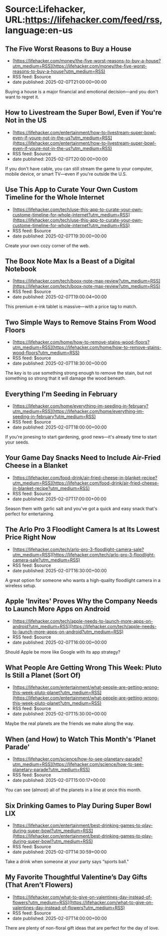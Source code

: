 # Source:Lifehacker, URL:https://lifehacker.com/feed/rss, language:en-us

## The Five Worst Reasons to Buy a House
 - [https://lifehacker.com/money/the-five-worst-reasons-to-buy-a-house?utm_medium=RSS](https://lifehacker.com/money/the-five-worst-reasons-to-buy-a-house?utm_medium=RSS)
 - RSS feed: $source
 - date published: 2025-02-07T21:00:00+00:00

Buying a house is a major financial and emotional decision—and you don't want to regret it.

## How to Livestream the Super Bowl, Even if You're Not in the US
 - [https://lifehacker.com/entertainment/how-to-livestream-super-bowl-even-if-youre-not-in-the-us?utm_medium=RSS](https://lifehacker.com/entertainment/how-to-livestream-super-bowl-even-if-youre-not-in-the-us?utm_medium=RSS)
 - RSS feed: $source
 - date published: 2025-02-07T20:00:00+00:00

If you don't have cable, you can still stream the game to your computer, mobile device, or smart TV—even if you're outside the U.S.

## Use This App to Curate Your Own Custom Timeline for the Whole Internet
 - [https://lifehacker.com/tech/use-this-app-to-curate-your-own-custome-timeline-for-whole-internet?utm_medium=RSS](https://lifehacker.com/tech/use-this-app-to-curate-your-own-custome-timeline-for-whole-internet?utm_medium=RSS)
 - RSS feed: $source
 - date published: 2025-02-07T19:30:00+00:00

Create your own cozy corner of the web.

## The Boox Note Max Is a Beast of a Digital Notebook
 - [https://lifehacker.com/tech/boox-note-max-review?utm_medium=RSS](https://lifehacker.com/tech/boox-note-max-review?utm_medium=RSS)
 - RSS feed: $source
 - date published: 2025-02-07T19:00:04+00:00

This premium e-ink tablet is massive—with a price tag to match.

## Two Simple Ways to Remove Stains From Wood Floors
 - [https://lifehacker.com/home/how-to-remove-stains-wood-floors?utm_medium=RSS](https://lifehacker.com/home/how-to-remove-stains-wood-floors?utm_medium=RSS)
 - RSS feed: $source
 - date published: 2025-02-07T18:30:00+00:00

The key is to use something strong enough to remove the stain, but not something so strong that it will damage the wood beneath.

## Everything I'm Seeding in February
 - [https://lifehacker.com/home/everything-im-seeding-in-february?utm_medium=RSS](https://lifehacker.com/home/everything-im-seeding-in-february?utm_medium=RSS)
 - RSS feed: $source
 - date published: 2025-02-07T18:00:00+00:00

If you're jonesing to start gardening, good news—it's already time to start your seeds.

## Your Game Day Snacks Need to Include Air-Fried Cheese in a Blanket
 - [https://lifehacker.com/food-drink/air-fried-cheese-in-blanket-recipe?utm_medium=RSS](https://lifehacker.com/food-drink/air-fried-cheese-in-blanket-recipe?utm_medium=RSS)
 - RSS feed: $source
 - date published: 2025-02-07T17:00:00+00:00

Season them with garlic salt and you've got a quick and easy snack that's perfect for entertaining.

## The Arlo Pro 3 Floodlight Camera Is at Its Lowest Price Right Now
 - [https://lifehacker.com/tech/arlo-pro-3-floodlight-camera-sale?utm_medium=RSS](https://lifehacker.com/tech/arlo-pro-3-floodlight-camera-sale?utm_medium=RSS)
 - RSS feed: $source
 - date published: 2025-02-07T16:30:00+00:00

A great option for someone who wants a high-quality floodlight camera in a wireless setup.

## Apple 'Invites' Proves Why the Company Needs to Launch More Apps on Android
 - [https://lifehacker.com/tech/apple-needs-to-launch-more-apps-on-android?utm_medium=RSS](https://lifehacker.com/tech/apple-needs-to-launch-more-apps-on-android?utm_medium=RSS)
 - RSS feed: $source
 - date published: 2025-02-07T16:00:00+00:00

Should Apple be more like Google with its app strategy?

## What People Are Getting Wrong This Week: Pluto Is Still a Planet (Sort Of)
 - [https://lifehacker.com/entertainment/what-people-are-getting-wrong-this-week-pluto-planet?utm_medium=RSS](https://lifehacker.com/entertainment/what-people-are-getting-wrong-this-week-pluto-planet?utm_medium=RSS)
 - RSS feed: $source
 - date published: 2025-02-07T15:30:00+00:00

Maybe the real planets are the friends we make along the way.

## When (and How) to Watch This Month's 'Planet Parade'
 - [https://lifehacker.com/science/how-to-see-planetary-parade?utm_medium=RSS](https://lifehacker.com/science/how-to-see-planetary-parade?utm_medium=RSS)
 - RSS feed: $source
 - date published: 2025-02-07T15:00:17+00:00

You can see (almost) all of the planets in a line at once this month.

## Six Drinking Games to Play During Super Bowl LIX
 - [https://lifehacker.com/entertainment/best-drinking-games-to-play-during-super-bowl?utm_medium=RSS](https://lifehacker.com/entertainment/best-drinking-games-to-play-during-super-bowl?utm_medium=RSS)
 - RSS feed: $source
 - date published: 2025-02-07T14:30:59+00:00

Take a drink when someone at your party says “sports ball."

## My Favorite Thoughtful Valentine’s Day Gifts (That Aren’t Flowers)
 - [https://lifehacker.com/what-to-give-on-valentines-day-instead-of-flowers?utm_medium=RSS](https://lifehacker.com/what-to-give-on-valentines-day-instead-of-flowers?utm_medium=RSS)
 - RSS feed: $source
 - date published: 2025-02-07T14:00:00+00:00

There are plenty of non-floral gift ideas that are perfect for the day of love.

